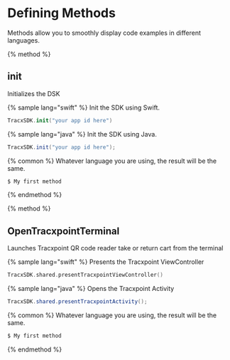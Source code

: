 # Defining Methods

Methods allow you to smoothly display code examples in different languages.

{% method %}
## init

Initializes the DSK

{% sample lang="swift" %}
Init the SDK using Swift.

```swift
TracxSDK.init("your app id here")
```

{% sample lang="java" %}
Init the SDK using Java.

```java
TracxSDK.init("your app id here");
```



{% common %}
Whatever language you are using, the result will be the same.

```bash
$ My first method
```
{% endmethod %}


{% method %}
## OpenTracxpointTerminal

Launches Tracxpoint QR code reader take or return cart from the terminal

{% sample lang="swift" %}
Presents the Tracxpoint ViewController

```swift
TracxSDK.shared.presentTracxpointViewController()
```

{% sample lang="java" %}
Opens the Tracxpoint Activity

```java
TracxSDK.shared.presentTracxpointActivity();
```



{% common %}
Whatever language you are using, the result will be the same.

```bash
$ My first method
```
{% endmethod %}
